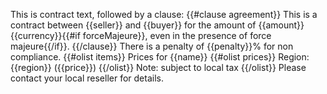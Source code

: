 This is contract text, followed by a clause:
{{#clause agreement}}
This is a contract between {{seller}} and {{buyer}} for the amount of {{amount}} {{currency}}{{#if forceMajeure}}, even in the presence of force majeure{{/if}}.
{{/clause}}
There is a penalty of {{penalty}}% for non compliance.
{{#olist items}}
Prices for {{name}}
{{#olist prices}}
Region: {{region}} ({{price}})
{{/olist}}
Note: subject to local tax
{{/olist}}
Please contact your local reseller for details.
